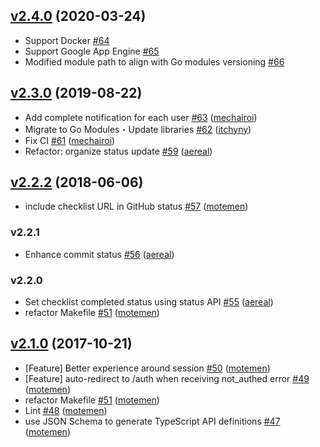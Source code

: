 ## [v2.4.0](https://github.com/motemen/prchecklist/compare/v2.3.0...v2.4.0) (2020-03-24)

* Support Docker [#64](https://github.com/motemen/prchecklist/pull/64)
* Support Google App Engine [#65](https://github.com/motemen/prchecklist/pull/65)
* Modified module path to align with Go modules versioning [#66](https://github.com/motemen/prchecklist/pull/66)

## [v2.3.0](https://github.com/motemen/prchecklist/compare/v2.2.2...v2.3.0) (2019-08-22)

* Add complete notification for each user [#63](https://github.com/motemen/prchecklist/pull/63) ([mechairoi](https://github.com/mechairoi))
* Migrate to Go Modules・Update libraries [#62](https://github.com/motemen/prchecklist/pull/62) ([itchyny](https://github.com/itchyny))
* Fix CI [#61](https://github.com/motemen/prchecklist/pull/61) ([mechairoi](https://github.com/mechairoi))
* Refactor: organize status update [#59](https://github.com/motemen/prchecklist/pull/59) ([aereal](https://github.com/aereal))

## [v2.2.2](https://github.com/motemen/prchecklist/compare/v2.2.1...v2.2.2) (2018-06-06)

* include checklist URL in GitHub status [#57](https://github.com/motemen/prchecklist/pull/57) ([motemen](https://github.com/motemen))

### v2.2.1

* Enhance commit status [#56](https://github.com/motemen/prchecklist/pull/56) ([aereal](https://github.com/aereal))

### v2.2.0

* Set checklist completed status using status API [#55](https://github.com/motemen/prchecklist/pull/55) ([aereal](https://github.com/aereal))
* refactor Makefile [#51](https://github.com/motemen/prchecklist/pull/51) ([motemen](https://github.com/motemen))

## [v2.1.0](https://github.com/motemen/prchecklist/compare/v2.0.0...v2.1.0) (2017-10-21)

* [Feature] Better experience around session [#50](https://github.com/motemen/prchecklist/pull/50) ([motemen](https://github.com/motemen))
* [Feature] auto-redirect to /auth when receiving not_authed error [#49](https://github.com/motemen/prchecklist/pull/49) ([motemen](https://github.com/motemen))
* refactor Makefile [#51](https://github.com/motemen/prchecklist/pull/51) ([motemen](https://github.com/motemen))
* Lint [#48](https://github.com/motemen/prchecklist/pull/48) ([motemen](https://github.com/motemen))
* use JSON Schema to generate TypeScript API definitions [#47](https://github.com/motemen/prchecklist/pull/47) ([motemen](https://github.com/motemen))
